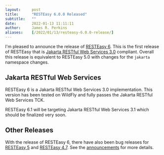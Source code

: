 ```yaml
---
layout:     post
title:      "RESTEasy 6.0.0 Released"
subtitle:   ""
date:       2022-01-13 11:11:11
author:     James R. Perkins
aliases:    [/2022/01/13/resteasy-6.0.0-release/]
---
```


I'm pleased to announce the release of [RESTEasy 6](/downloads#600final). This is the first release of 
RESTEasy that is [Jakarta RESTful Web Services 3.0](https://jakarta.ee/specifications/restful-ws/3.0/) compliant. 
Overall this release is equivalent to RESTEasy 5.0 with changes for the `jakarta` namespace changes.

## Jakarta RESTful Web Services

RESTEasy 6 is a Jakarta RESTful Web Services 3.0 implementation. This version has been tested on WildFly and fully 
passes the Jakarta RESTful Web Services TCK.

RESTEasy 6.1 will be targeting Jakarta RESTful Web Services 3.1 which should be finalized very soon.

## Other Releases

With the release of RESTEasy 6, there have also been bug releases for [RESTEasy 5](/downloads#502final)
and [RESTEasy 4.7](/downloads#475final). See the [announcements](https://github.com/resteasy/resteasy/discussions/categories/announcements) for more details.
